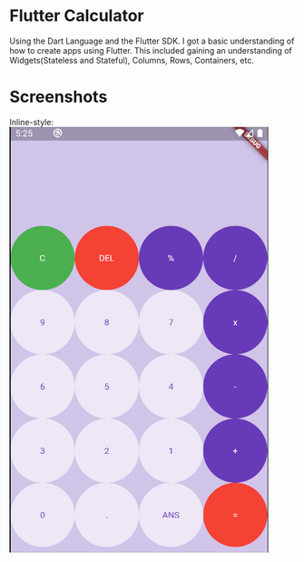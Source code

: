 # Flutter Calculator

Using the Dart Language and the Flutter SDK. I got a basic understanding of how to create apps using Flutter. This included gaining an understanding of Widgets(Stateless and Stateful), Columns, Rows, Containers, etc. 

# Screenshots 
Inline-style: 
![alt text](https://github.com/InigoHohmeyer/FlutterCalculator/blob/master/Screenshot%202021-01-14%20172529.png)
